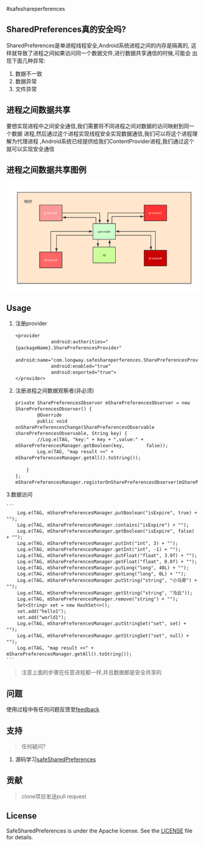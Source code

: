 #safeshareperferences

## SharedPreferences真的安全吗?

SharedPreferences是单进程线程安全,Android系统进程之间的内存是隔离的,
这样就导致了进程之间如果访问同一个数据文件,进行数据共享通信的时候,可能会
出现下面几种异常:

1. 数据不一致
2. 数据异常
3. 文件异常

## 进程之间数据共享

要想实现进程中之间安全通信,我们需要将不同进程之间对数据的访问映射到同一个数据
进程,然后通过这个进程实现线程安全实现数据通信,我们可以将这个进程理解为代理进程
,Android系统已经提供给我们ContentProvider进程,我们通过这个就可以实现安全通信

## 进程之间数据共享图例

![sp](art/SharedPreferences.png)

## Usage
1. 注册provider

	```
  	<provider
                 android:authorities="{packageName}.SharePreferencesProvider"
                 android:name="com.longway.safeshareperferences.SharePreferencesProvider"
                 android:enabled="true"
                 android:exported="true">
   	</provider>
	```
2. 注册进程之间数据观察者(非必须)

	```
	private SharePreferencesObserver mSharePreferencesObserver = new 		SharePreferencesObserver() {
        	@Override
        	public void onSharePreferencesChange(SharePreferencesObservable 			sharePreferencesObservable, String key) {
            //Log.e(TAG, "key:" + key + ",value:" + mSharePreferencesManager.getBoolean(key, 		false));
            Log.e(TAG, "map result <<" + mSharePreferencesManager.getAll().toString());

        }
    };
	mSharePreferencesManager.registerOnSharePreferencesObserver(mSharePreferencesObserver);

	```
3.数据访问

	```
        Log.e(TAG, mSharePreferencesManager.putBoolean("isExpire", true) + "");
        Log.e(TAG, mSharePreferencesManager.contains("isExpire") + "");
        Log.e(TAG, mSharePreferencesManager.getBoolean("isExpire", false) + "");
        Log.e(TAG, mSharePreferencesManager.putInt("int", 3) + "");
        Log.e(TAG, mSharePreferencesManager.getInt("int", -1) + "");
        Log.e(TAG, mSharePreferencesManager.putFloat("float", 3.9f) + "");
        Log.e(TAG, mSharePreferencesManager.getFloat("float", 0.0f) + "");
        Log.e(TAG, mSharePreferencesManager.putLong("long", 40L) + "");
        Log.e(TAG, mSharePreferencesManager.getLong("long", 0L) + "");
        Log.e(TAG, mSharePreferencesManager.putString("string", "小马哥") + "");
        Log.e(TAG, mSharePreferencesManager.getString("string", "马云"));
        Log.e(TAG, mSharePreferencesManager.remove("string") + "");
        Set<String> set = new HashSet<>();
        set.add("hello1");
        set.add("world1");
        Log.e(TAG, mSharePreferencesManager.putStringSet("set", set) + "");
        Log.e(TAG, mSharePreferencesManager.getStringSet("set", null) + "");
        Log.e(TAG, "map result <<" + mSharePreferencesManager.getAll().toString());
	```
> 注意上面的步骤在任意进程都一样,并且数据都是安全共享的 

## 问题
使用过程中有任何问题反馈至[feedback](https://github.com/jackwaylong/SafeSharedPreferences/issues)

## 支持
> 任何疑问?

1. 源码学习[safeSharedPreferences](https://github.com/jackwaylong/SafeSharedPreferences/tree/master/safeshareperferences/src/main/java/com/longway/safeshareperferences)

## 贡献
> clone项目发送pull request

## License
SafeSharedPreferences is under the Apache license. See the [LICENSE](https://github.com/jackwaylong/SafeSharedPreferences/blob/master/LICENSE) file for details.